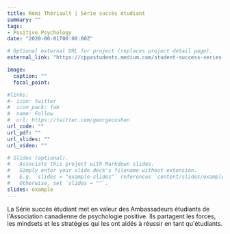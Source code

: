 ```yaml
---
title: Rémi Thériault | Série succès étudiant
summary: ""
tags:
- Positive Psychology
date: "2020-00-01T00:00:00Z"

# Optional external URL for project (replaces project detail page).
external_link: "https://cppastudents.medium.com/student-success-series-with-r%C3%A9mi-th%C3%A9riault-7c15d09b98f"

image:
  caption: ""
  focal_point:

#links:
#- icon: twitter
#  icon_pack: fab
#  name: Follow
#  url: https://twitter.com/georgecushen
url_code: ""
url_pdf: ""
url_slides: ""
url_video: ""

# Slides (optional).
#   Associate this project with Markdown slides.
#   Simply enter your slide deck's filename without extension.
#   E.g. `slides = "example-slides"` references `content/slides/example-slides.md`.
#   Otherwise, set `slides = ""`.
slides: example
---
```


La Série succès étudiant met en valeur des Ambassadeurs étudiants de l'Association canadienne de psychologie positive. Ils partagent les forces, les mindsets et les stratégies qui les ont aidés à réussir en tant qu'étudiants.
